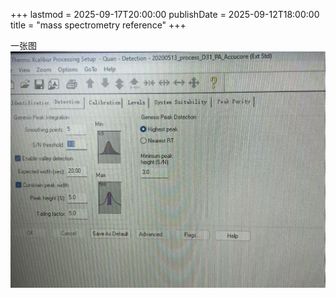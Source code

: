 +++
lastmod = 2025-09-17T20:00:00
publishDate = 2025-09-12T18:00:00
title = "mass spectrometry reference"
+++

一张图
![alt text](images/微信图片_20241222015147.jpg)